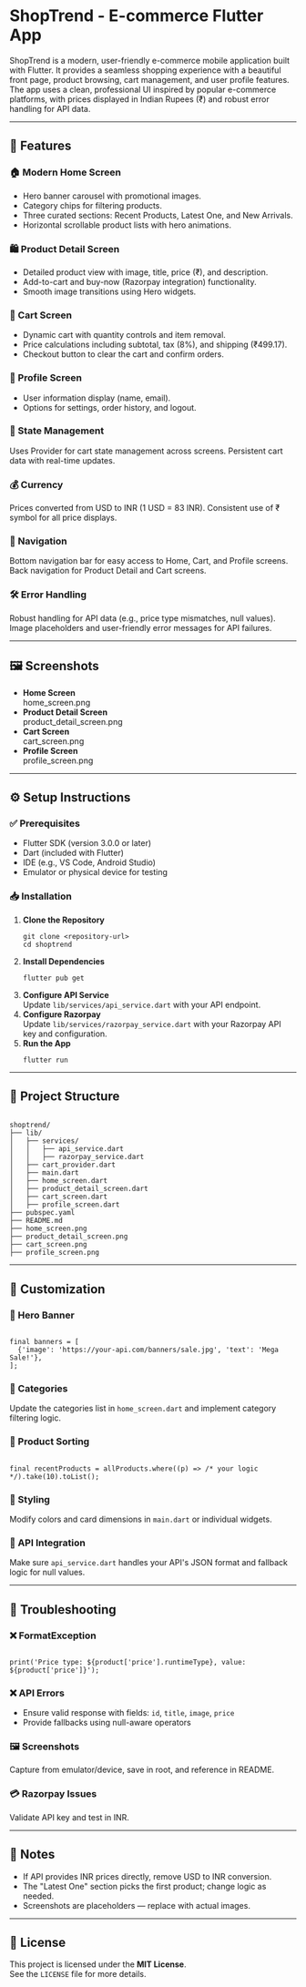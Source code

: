 <h1>ShopTrend - E-commerce Flutter App</h1>

<p>ShopTrend is a modern, user-friendly e-commerce mobile application built with Flutter. It provides a seamless shopping experience with a beautiful front page, product browsing, cart management, and user profile features. The app uses a clean, professional UI inspired by popular e-commerce platforms, with prices displayed in Indian Rupees (₹) and robust error handling for API data.</p>

<hr/>

<h2>🚀 Features</h2>

<h3>🏠 Modern Home Screen</h3>
<ul>
  <li>Hero banner carousel with promotional images.</li>
  <li>Category chips for filtering products.</li>
  <li>Three curated sections: Recent Products, Latest One, and New Arrivals.</li>
  <li>Horizontal scrollable product lists with hero animations.</li>
</ul>

<h3>🛍️ Product Detail Screen</h3>
<ul>
  <li>Detailed product view with image, title, price (₹), and description.</li>
  <li>Add-to-cart and buy-now (Razorpay integration) functionality.</li>
  <li>Smooth image transitions using Hero widgets.</li>
</ul>

<h3>🛒 Cart Screen</h3>
<ul>
  <li>Dynamic cart with quantity controls and item removal.</li>
  <li>Price calculations including subtotal, tax (8%), and shipping (₹499.17).</li>
  <li>Checkout button to clear the cart and confirm orders.</li>
</ul>

<h3>👤 Profile Screen</h3>
<ul>
  <li>User information display (name, email).</li>
  <li>Options for settings, order history, and logout.</li>
</ul>

<h3>🧠 State Management</h3>
<p>Uses Provider for cart state management across screens. Persistent cart data with real-time updates.</p>

<h3>💰 Currency</h3>
<p>Prices converted from USD to INR (1 USD = 83 INR). Consistent use of ₹ symbol for all price displays.</p>

<h3>🧭 Navigation</h3>
<p>Bottom navigation bar for easy access to Home, Cart, and Profile screens. Back navigation for Product Detail and Cart screens.</p>

<h3>🛠️ Error Handling</h3>
<p>Robust handling for API data (e.g., price type mismatches, null values). Image placeholders and user-friendly error messages for API failures.</p>

<hr/>

<h2>🖼️ Screenshots</h2>

<ul>
  <li><strong>Home Screen</strong><br/>home_screen.png</li>
  <li><strong>Product Detail Screen</strong><br/>product_detail_screen.png</li>
  <li><strong>Cart Screen</strong><br/>cart_screen.png</li>
  <li><strong>Profile Screen</strong><br/>profile_screen.png</li>
</ul>

<hr/>

<h2>⚙️ Setup Instructions</h2>

<h3>✅ Prerequisites</h3>
<ul>
  <li>Flutter SDK (version 3.0.0 or later)</li>
  <li>Dart (included with Flutter)</li>
  <li>IDE (e.g., VS Code, Android Studio)</li>
  <li>Emulator or physical device for testing</li>
</ul>

<h3>📥 Installation</h3>

<ol>
  <li><strong>Clone the Repository</strong>
    <pre><code>git clone &lt;repository-url&gt;
cd shoptrend</code></pre>
  </li>

  <li><strong>Install Dependencies</strong>
    <pre><code>flutter pub get</code></pre>
  </li>

  <li><strong>Configure API Service</strong><br/>
    Update <code>lib/services/api_service.dart</code> with your API endpoint.
  </li>

  <li><strong>Configure Razorpay</strong><br/>
    Update <code>lib/services/razorpay_service.dart</code> with your Razorpay API key and configuration.
  </li>

  <li><strong>Run the App</strong>
    <pre><code>flutter run</code></pre>
  </li>
</ol>

<hr/>

<h2>📁 Project Structure</h2>

<pre><code>
shoptrend/
├── lib/
│   ├── services/
│   │   ├── api_service.dart         
│   │   ├── razorpay_service.dart    
│   ├── cart_provider.dart           
│   ├── main.dart                    
│   ├── home_screen.dart             
│   ├── product_detail_screen.dart   
│   ├── cart_screen.dart             
│   ├── profile_screen.dart          
├── pubspec.yaml                     
├── README.md                        
├── home_screen.png
├── product_detail_screen.png
├── cart_screen.png
├── profile_screen.png
</code></pre>

<hr/>

<h2>🎨 Customization</h2>

<h3>🎯 Hero Banner</h3>
<pre><code>
final banners = [
  {'image': 'https://your-api.com/banners/sale.jpg', 'text': 'Mega Sale!'},
];
</code></pre>

<h3>🧩 Categories</h3>
<p>Update the categories list in <code>home_screen.dart</code> and implement category filtering logic.</p>

<h3>🔄 Product Sorting</h3>
<pre><code>
final recentProducts = allProducts.where((p) => /* your logic */).take(10).toList();
</code></pre>

<h3>🎨 Styling</h3>
<p>Modify colors and card dimensions in <code>main.dart</code> or individual widgets.</p>

<h3>🔗 API Integration</h3>
<p>Make sure <code>api_service.dart</code> handles your API's JSON format and fallback logic for null values.</p>

<hr/>

<h2>🧪 Troubleshooting</h2>

<h3>❌ FormatException</h3>
<pre><code>
print('Price type: ${product['price'].runtimeType}, value: ${product['price']}');
</code></pre>

<h3>❌ API Errors</h3>
<ul>
  <li>Ensure valid response with fields: <code>id</code>, <code>title</code>, <code>image</code>, <code>price</code></li>
  <li>Provide fallbacks using null-aware operators</li>
</ul>

<h3>🖼️ Screenshots</h3>
<p>Capture from emulator/device, save in root, and reference in README.</p>

<h3>💳 Razorpay Issues</h3>
<p>Validate API key and test in INR.</p>

<hr/>

<h2>📌 Notes</h2>

<ul>
  <li>If API provides INR prices directly, remove USD to INR conversion.</li>
  <li>The "Latest One" section picks the first product; change logic as needed.</li>
  <li>Screenshots are placeholders — replace with actual images.</li>
</ul>

<hr/>

<h2>📄 License</h2>
<p>This project is licensed under the <strong>MIT License</strong>.<br/>
See the <code>LICENSE</code> file for more details.</p>
